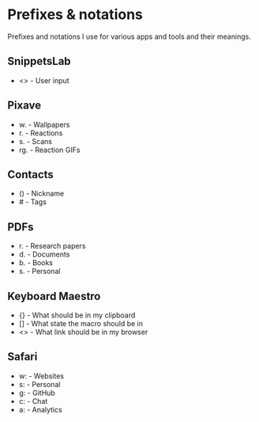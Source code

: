 # Prefixes & notations
Prefixes and notations I use for various apps and tools and their meanings.

## SnippetsLab
- <> - User input

## Pixave
- w. - Wallpapers
- r. - Reactions
- s. - Scans
- rg. - Reaction GIFs

## Contacts
- () - Nickname
- \# - Tags

## PDFs
- r. - Research papers
- d. - Documents
- b. - Books
- s. - Personal

## Keyboard Maestro
- {} - What should be in my clipboard
- [] - What state the macro should be in
- <> - What link should be in my browser

## Safari
- w: - Websites
- s: - Personal
- g: - GitHub
- c: - Chat
- a: - Analytics